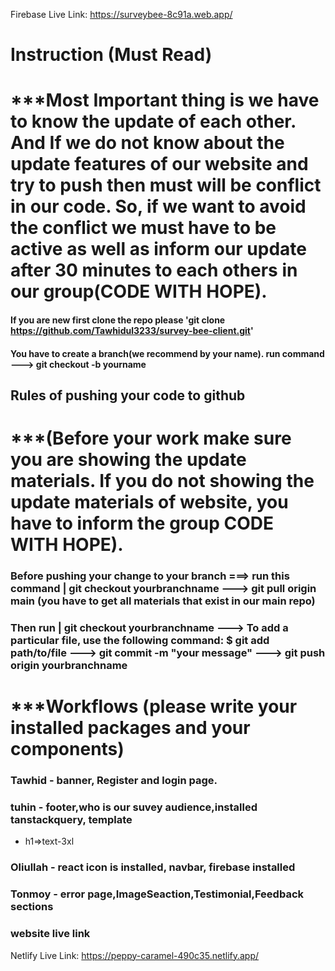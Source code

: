 Firebase Live Link: https://surveybee-8c91a.web.app/

# Instruction (Must Read)

# \*\*\*Most Important thing is we have to know the update of each other. And If we do not know about the update features of our website and try to push then must will be conflict in our code. So, if we want to avoid the conflict we must have to be active as well as inform our update after 30 minutes to each others in our group(CODE WITH HOPE).

#### If you are new first clone the repo please 'git clone https://github.com/Tawhidul3233/survey-bee-client.git'

#### You have to create a branch(we recommend by your name). run command ---> git checkout -b yourname

## Rules of pushing your code to github

# \*\*\*(Before your work make sure you are showing the update materials. If you do not showing the update materials of website, you have to inform the group CODE WITH HOPE).

### Before pushing your change to your branch ===> run this command | git checkout yourbranchname ---> git pull origin main (you have to get all materials that exist in our main repo)

### Then run | git checkout yourbranchname ---> To add a particular file, use the following command: $ git add path/to/file ---> git commit -m "your message" ---> git push origin yourbranchname

# \*\*\*Workflows (please write your installed packages and your components)

### Tawhid - banner, Register and login page.

### tuhin - footer,who is our suvey audience,installed tanstackquery, template

- h1=>text-3xl

### Oliullah - react icon is installed, navbar, firebase installed

### Tonmoy - error page,ImageSeaction,Testimonial,Feedback sections

### website live link

Netlify Live Link: https://peppy-caramel-490c35.netlify.app/
